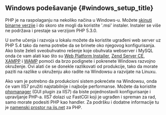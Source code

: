 ﻿---
isChild: true
---

## Windows podešavanje {#windows_setup_title}

PHP je na raspolaganju na nekoliko načina u Windows-u. Možete [skinuti binarne verzije](php-downloads) i do skoro ste 
mogli da koristite '.msi' instaler. Instaler se više ne podržava i prestaje sa verzijom PHP 5.3.0.

U svrhe učenja i razvoja u lokalu možete da koristite ugrađeni web server uz PHP 5.4 tako da nema potrebe da se brinete 
oko njegovog konfigurisanja. Ako biste želeli sveobuhvatno rešenje koje obuhvata webserver i MySQL onda će vam alati kao
što su [Web Platform Installer][wpi], [Zend Server CE][zsce], [XAMPP][xampp] i [WAMP][wamp] pomoći da brzo podignete i 
pokrenete Windows razvojno okruženje. Ovi alati će se donekle razlikovati od produkcije, tako da morate paziti na 
razlike u okruženju ako radite na Windowsu a razvijate na Linuxu.

Ako vam je potrebno da produkcioni sistem pokrećete na Windowsu, onda će vam IIS7 pružiti najstabilnije i najbolje 
performanse. Možete da koristite [phpmanager][phpmanager] (GUI plugin za IIS7) da biste pojednostavili konfigurisanje i 
upravljanje PHP-a. IIS7 dolazi uz FastCGI koji je ugrađen i spreman za rad, samo morate podesiti PHP kao handler. Za 
podršku i dodatne informacije tu je [namenski prostor na iis.net][php-iis] za PHP.

[php-downloads]: http://windows.php.net
[phpmanager]: http://phpmanager.codeplex.com/
[wpi]: http://www.microsoft.com/web/downloads/platform.aspx
[zsce]: http://www.zend.com/en/products/server-ce/
[xampp]: http://www.apachefriends.org/en/xampp.html
[wamp]: http://www.wampserver.com/
[php-iis]: http://php.iis.net/
